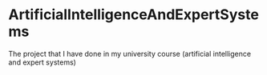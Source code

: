 # ArtificialIntelligenceAndExpertSystems
The project that I have done in my university course (artificial intelligence and expert systems) 
